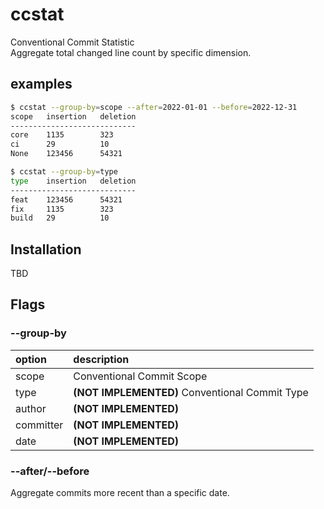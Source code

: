 # ccstat
Conventional Commit Statistic  
Aggregate total changed line count by specific dimension.

## examples
```bash
$ ccstat --group-by=scope --after=2022-01-01 --before=2022-12-31
scope   insertion   deletion
----------------------------
core    1135        323
ci      29          10
None    123456      54321

$ ccstat --group-by=type
type    insertion   deletion
----------------------------
feat    123456      54321
fix     1135        323
build   29          10
```

## Installation
TBD


## Flags
### --group-by

| option | description |
| :----- | :---------- |
| scope  | Conventional Commit Scope |
| type   | **(NOT IMPLEMENTED)** Conventional Commit Type |
| author | **(NOT IMPLEMENTED)** |
| committer | **(NOT IMPLEMENTED)** |
| date | **(NOT IMPLEMENTED)** |


### --after/--before
Aggregate commits more recent than a specific date.